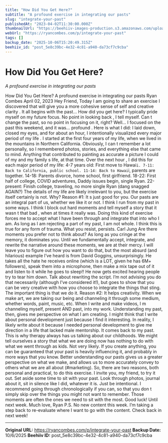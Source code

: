 ```yaml
---
title: "How Did You Get Here?"
subtitle: "A profound exercise in integrating our pasts"
slug: "integrate-your-past"
publishedAt: "2023-04-02T11:30:00.000Z"
thumbnailUrl: "https://beehiiv-images-production.s3.amazonaws.com/uploads/asset/file/ce536f42-25aa-422b-80fb-63ca839f275f/hadija-saidi-9cgMKmZyhH0-unsplash.jpg?t=1680402735"
webUrl: "https://ryancombes.com/p/integrate-your-past"
tags: []
backup_date: "2025-10-06T15:20:49.315Z"
beehiiv_id: "post_5e8c39bc-4e32-4c81-a940-da73cf7c9cba"
---
```


# How Did You Get Here?

*A profound exercise in integrating our pasts*



How Did You Get Here? A profound exercise in integrating our pasts Ryan Combes April 02, 2023 Hey Friend, Today I am going to share an exercise I discovered that will give you a more cohesive sense of self and creative clarity . It all begins with the past… How did you get here? I typically pride myself on my future focus. No point in looking back , I tell myself. Can t change the past, so no point in focusing on it, right? Well... I focused on the past this weekend, and it was... profound . Here is what I did: I laid down, closed my eyes, and for about an hour, I intentionally visualized every major period of my life . I started at the first four years of my life, when we lived in the mountains in Northern California. Obviously, I can t remember a lot personally, so I remembered photos, stories, and everything else that came to mind. Anything that contributed to painting as accurate a picture I could of my and my family s life, at that time. Over the next hour , I did this for each major period of my life: 4-7 years old: First move to Hawai`i. 7-11: Back to California, public school. 11-14: Back to Hawai`i, parents are together. 14-18: Parents divorce, home school, first girlfriend. 18-22: First half of college, COVID adventures, Daddy issues begin, single Ryan. 22-present: Finish college, traveling, no more single Ryan (dang snagged AGAIN?) The details of my life are likely irrelevant to you, but the exercise itself certainly is not. Why? Reason #1: It s just good for you. Our pasts are an integral part of us, whether we like it or not. I think I run from my past in some ways. I think I block out hard moments and tell myself a story that it wasn t that bad , when at times it really was. Doing this kind of exercise forces me to accept what I have been through and integrate that into who I am. As long as I am rejecting a part of my past, I am not whole. I think this is true for any form of trauma. What you resist, persists. Carl Jung Are there moments you prefer not to think about? As long as you cringe at the memory, it dominates you. Until we fundamentally accept, integrate, and rewrite the narrative around these moments, we are at their mercy. I will leave you to figure out how you want to do that, but the most absurd (and hilarious) example I’ve heard is from David Goggins, unsurprisingly. He takes all the hate he receives online (which is a LOT, given he has 6M+ followers), speak them into a microphone, then make a mix tape out of it and listen to it while he goes to sleep!! He now gets excited hearing people try to tear him down. Talk about rewriting the script. I’m not advising you do that necessarily (although I’ve considered it!), but goes to show that you can be very creative with how you choose to integrate the things that sting. The important thing is that we do it. Reason #2: It helps creativity. When we make art, we are taking our being and channeling it through some medium, whether words, paint, music, etc. When I write and make videos, I m channeling myself, present AND past, into my work. Understanding my past, then, gives me perspective on what I am creating. I might think that I write about personal development just because I find it interesting. In reality, I likely write about it because I needed personal development to give me direction in a life that lacked male mentorship. It comes back to my past. This is why therapy always has us talking about our childhoods. We might tell ourselves a story that what we are doing now has nothing to do with what we went through as kids. Not very likely. If you create anything, you can be guaranteed that your past is heavily influencing it, and probably in more ways that you know. Better understanding our pasts gives us a greater perspective on what we make, and allows us to more accurately convey to others what we are all about (#marketing). So, there are two reasons, both personal and practical, to do this exercise. I invite you, my friend, to try it out. Set aside some time to sit with your past. Look through photos, journal about it, sit in silence like I did, whatever it is. Just be intentional. I recommend going through chronologically if you can, so that you don t simply skip over the things you might not want to remember. Those moments are often the ones we need to sit with the most. Good luck! Until next week. Much love, Ryan P.S. No new content this week. I’m taking a step back to re-evaluate where I want to go with the content. Check back in next week!

---

**Original URL:** https://ryancombes.com/p/integrate-your-past
**Backup Date:** 10/6/2025
**Beehiiv ID:** post_5e8c39bc-4e32-4c81-a940-da73cf7c9cba
